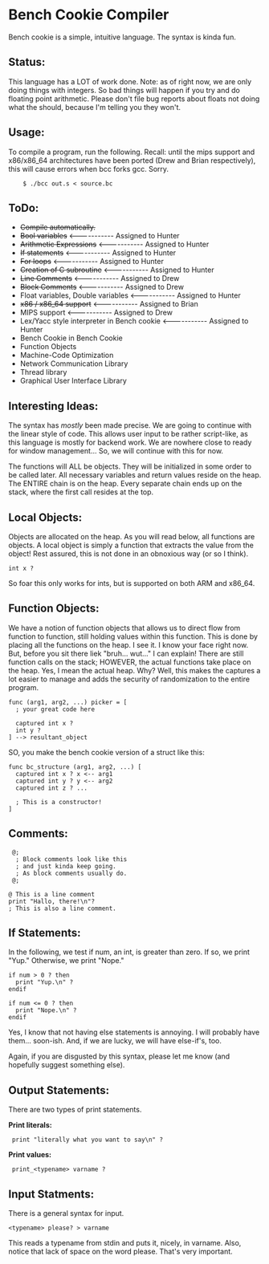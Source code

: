 Bench Cookie Compiler
=====================
Bench cookie is a simple, intuitive language.
The syntax is kinda fun.

Status:
-------
This language has a LOT of work done. Note: as of right now,
we are only doing things with integers. So bad things will happen if you try and
do floating point arithmetic. Please don't file bug reports about floats not
doing what the should, because I'm telling you they won't.


Usage:
------
To compile a program, run the following. Recall: until the mips support and
x86/x86_64 architectures have been ported (Drew and Brian respectively), this
will cause errors when bcc forks gcc. Sorry.

```
    $ ./bcc out.s < source.bc
```

ToDo:
-----
 * ~~Compile automatically.~~
 * ~~Bool variables~~                         <----------- Assigned to Hunter
 * ~~Arithmetic Expressions~~                 <----------- Assigned to Hunter
 * ~~If statements~~                          <----------- Assigned to Hunter
 * ~~For loops~~			      <----------- Assigned to Hunter
 * ~~Creation of C subroutine~~		      <----------- Assigned to Hunter
 * ~~Line Comments~~                          <----------- Assigned to Drew
 * ~~Block Comments~~                         <----------- Assigned to Drew
 * Float variables, Double variables          <----------- Assigned to Hunter
 * ~~x86 / x86_64 support~~                   <----------- Assigned to Brian
 * MIPS support                               <----------- Assigned to Drew
 * Lex/Yacc style interpreter in Bench cookie <----------- Assigned to Hunter
 * Bench Cookie in Bench Cookie
 * Function Objects
 * Machine-Code Optimization
 * Network Communication Library
 * Thread library
 * Graphical User Interface Library

Interesting Ideas:
------------------
The syntax has *mostly* been made precise. We are going to continue with the linear style of code. This allows user input to be rather script-like, as this language is mostly for backend work. We are nowhere close to ready for window management... So, we will continue with this for now.

The functions will ALL be objects. They will be initialized in some order to be called later. All necessary variables and return values reside on the heap. The ENTIRE chain is on the heap. Every separate chain ends up on the stack, where the first call resides at the top.

Local Objects:
--------------
Objects are allocated on the heap. As you will read below, all functions are objects. A local object
is simply a function that extracts the value from the object! Rest assured, this is not done in
an obnoxious way (or so I think).

```
int x ?
```

So foar this only works for ints, but is supported on both ARM and x86_64.

Function Objects:
-----------------
We have a notion of function objects that allows us to direct flow from function to function,
still holding values within this function. This is done by placing all the functions on the heap.
I see it. I know your face right now. But, before you sit there liek "bruh... wut..." I can explain!
There are still function calls on the stack; HOWEVER, the actual functions take place on the heap.
Yes, I mean the actual heap. Why? Well, this makes the captures a lot easier to manage and adds
the security of randomization to the entire program.

```
func (arg1, arg2, ...) picker = [
  ; your great code here

  captured int x ?
  int y ?
] --> resultant_object
```

SO, you make the bench cookie version of a struct like this:
```
func bc_structure (arg1, arg2, ...) [
  captured int x ? x <-- arg1
  captured int y ? y <-- arg2
  captured int z ? ...

  ; This is a constructor!
]
```
Comments:
---------
```
 @;
  ; Block comments look like this
  ; and just kinda keep going.
  ; As block comments usually do.
 @;

@ This is a line comment
print "Hallo, there!\n"?
; This is also a line comment.
```

If Statements:
--------------
In the following, we test if num, an int, is greater than zero. If so, we print
"Yup." Otherwise, we print "Nope."

```
if num > 0 ? then
  print "Yup.\n" ?
endif

if num <= 0 ? then
  print "Nope.\n" ?
endif
```

Yes, I know that not having else statements is annoying.
I will probably have them... soon-ish. And, if
we are lucky, we will have else-if's, too.

Again, if you are disgusted by this syntax, please let me
know (and hopefully suggest something else).

Output Statements:
-----------------
There are two types of print statements.

**Print literals:**

```
 print "literally what you want to say\n" ?
```

**Print values:**

```
 print_<typename> varname ?
```

Input Statments:
----------------
There is a general syntax for input.

```
<typename> please? > varname
```

This reads a typename from stdin and puts it, nicely, in varname. Also, notice that lack of space on the word please. That's very important.

